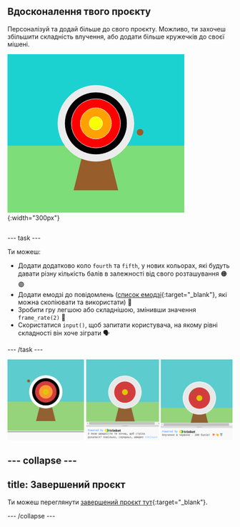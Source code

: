 ## Вдосконалення твого проєкту

<div style="display: flex; flex-wrap: wrap">
<div style="flex-basis: 200px; flex-grow: 1; margin-right: 15px;">
Персоналізуй та додай більше до свого проєкту. Можливо, ти захочеш збільшити складність влучення, або додати більше кружечків до своєї мішені.
</div>
<div>

![У вихідній області відображається мішень з п'ятьма колами.](images/five_circles.png){:width="300px"}

</div>
</div>

--- task ---

Ти можеш:

+ Додати додатково коло `fourth` та `fifth`, у нових кольорах, які будуть давати різну кількість балів в залежності від свого розташування 🟠🟣
+ Додати емодзі до повідомлень ([список емодзі](https://unicode.org/emoji/charts/full-emoji-list.html){:target="_blank"}, які можна скопіювати та використати) 🎯
+ Зробити гру легшою або складнішою, змінивши значення `frame_rate(2)` 💨
+ Скористатися `input()`, щоб запитати користувача, на якому рівні складності він хоче зіграти 🗣️

--- /task ---

![Оновлені ідеї проєктів: перший - з п'ятьма колами, другий - зі складним запитанням, третій - з емодзі у повідомленні про бали.](images/upgrade-ideas.png)

--- collapse ---
---
title: Завершений проєкт
---

Ти можеш переглянути [завершений проєкт тут](https://trinket.io/python/8444210ec1){:target="_blank"}.

--- /collapse ---

